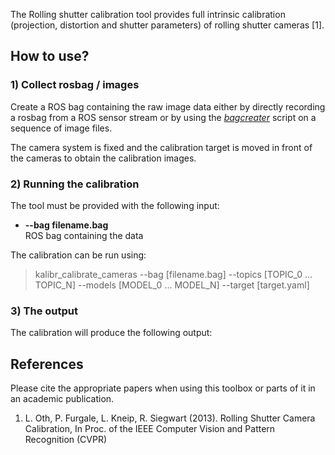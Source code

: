 The Rolling shutter calibration tool provides full intrinsic calibration (projection, distortion and shutter parameters) of rolling shutter cameras [1].

## How to use?

### 1) Collect rosbag / images
Create a ROS bag containing the raw image data either by directly recording a rosbag from a ROS sensor stream or by using the _[bagcreater](bag-format)_ script on a sequence of image files.

The camera system is fixed and the calibration target is moved in front of the cameras to obtain the calibration images. 

### 2) Running the calibration

The tool must be provided with the following input:

* **--bag filename.bag**<br>
    ROS bag containing the data

The calibration can be run using:
> kalibr_calibrate_cameras --bag [filename.bag] --topics [TOPIC_0 ... TOPIC_N] --models [MODEL_0 ... MODEL_N] --target [target.yaml]

### 3) The output
The calibration will produce the following output:

## References
Please cite the appropriate papers when using this toolbox or parts of it in an academic publication.

1. <a name="othlu"></a>L. Oth, P. Furgale, L. Kneip, R. Siegwart (2013). Rolling Shutter Camera Calibration, In Proc. of the IEEE Computer Vision and Pattern Recognition (CVPR)

